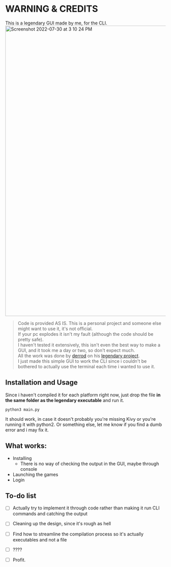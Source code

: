 # WARNING & CREDITS
This is a legendary GUI made by me, for the CLI.
<img width="912" alt="Screenshot 2022-07-30 at 3 10 24 PM" src="https://user-images.githubusercontent.com/8646255/181915984-9446a9b6-8f87-4d52-81fd-962114903690.png">
> Code is provided AS IS. This is a personal project and someone else might want to use it, it's not official.  
> If your pc explodes it isn't my fault (although the code should be pretty safe).  
> I haven't tested it extensively, this isn't even the best way to make a GUI, and it took me a day or two, so don't expect much.  
> All the work was done by [derrod](https://github.com/derrod) on his [legendary project](https://github.com/derrod/legendary).  
> I just made this simple GUI to work the CLI since i couldn't be bothered to actually use the terminal each time i wanted to use it.  

## Installation and Usage
Since i haven't compiled it for each platform right now, just drop the file **in the same folder as the legendary executable** and run it.

```
python3 main.py
```
It should work, in case it doesn't probably you're missing Kivy or you're running it with python2. Or something else, let me know if you find a dumb error and i may fix it.

## What works:
- Installing
  - There is no way of checking the output in the GUI, maybe through console
- Launching the games
- Login

## To-do list
- [ ] Actually try to implement it through code rather than making it run CLI commands and catching the output
- [ ] Cleaning up the design, since it's rough as hell
- [ ] Find how to streamline the compilation process so it's actually executables and not a file
- [ ] ????
- [ ] Profit.

